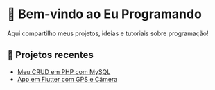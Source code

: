 # 👋 Bem-vindo ao Eu Programando

Aqui compartilho meus projetos, ideias e tutoriais sobre programação!

## 🧠 Projetos recentes
- [Meu CRUD em PHP com MySQL](https://github.com/euprogramando/meu-crud)
- [App em Flutter com GPS e Câmera](https://github.com/euprogramando/flutter-gps-app)
